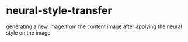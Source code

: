# neural-style-transfer
generating a new image from the content image after applying the neural style on the image
